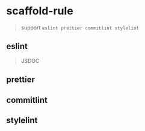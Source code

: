 # scaffold-rule

> support  `eslint prettier commitlint stylelint`

## eslint

> JSDOC

## prettier

## commitlint

## stylelint
